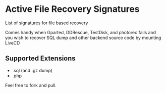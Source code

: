 # Active File Recovery Signatures
List of signatures for file based recovery

Comes handy when Gparted, DDRescue, TestDisk, and photorec fails and you wish to recover SQL dump and other backend source code by mounting LiveCD 

## Supported Extensions

* .sql (and .gz dump)
* .php


Feel free to fork and pull.
